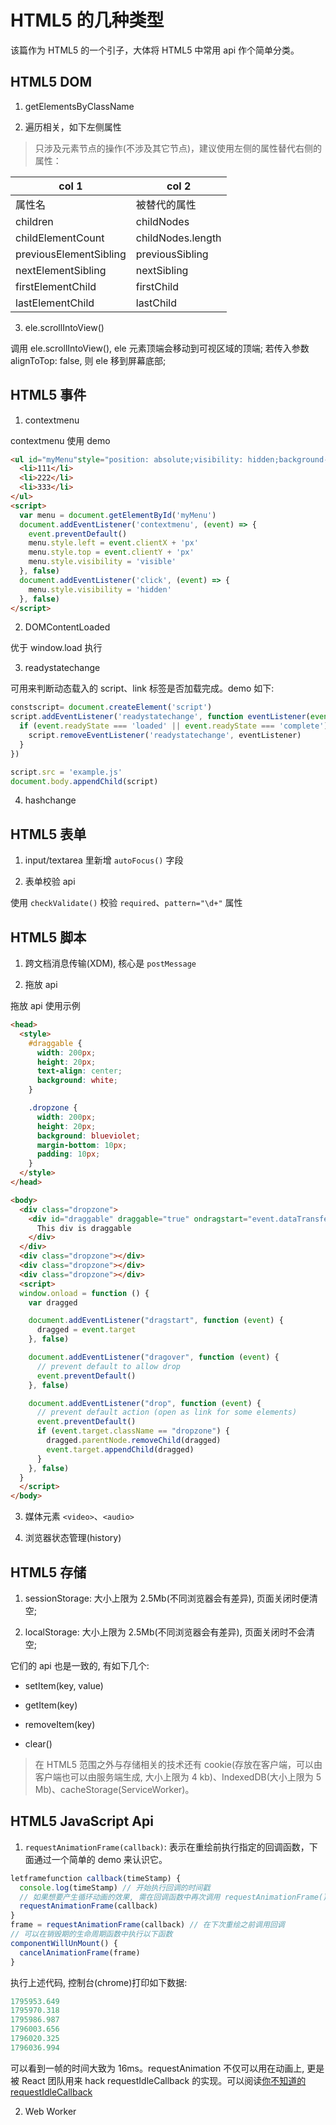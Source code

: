 # HTML5 的几种类型

该篇作为 HTML5 的一个引子，大体将 HTML5 中常用 api 作个简单分类。

## HTML5 DOM

1.  getElementsByClassName

2.  遍历相关，如下左侧属性

> 只涉及元素节点的操作(不涉及其它节点)，建议使用左侧的属性替代右侧的属性：

col 1                  | col 2            
---------------------- | -----------------
属性名                    | 被替代的属性           
children               | childNodes       
childElementCount      | childNodes.length
previousElementSibling | previousSibling  
nextElementSibling     | nextSibling      
firstElementChild      | firstChild       
lastElementChild       | lastChild        


3.  ele.scrollIntoView()

调用 ele.scrollIntoView(), ele 元素顶端会移动到可视区域的顶端; 若传入参数 alignToTop: false, 则 ele 移到屏幕底部;


## HTML5 事件


1.  contextmenu

contextmenu 使用 demo

```html
<ul id="myMenu"style="position: absolute;visibility: hidden;background-color: silver">
  <li>111</li>
  <li>222</li>
  <li>333</li>
</ul>
<script>
  var menu = document.getElementById('myMenu')
  document.addEventListener('contextmenu', (event) => {
    event.preventDefault()
    menu.style.left = event.clientX + 'px'
    menu.style.top = event.clientY + 'px'
    menu.style.visibility = 'visible'
  }, false)
  document.addEventListener('click', (event) => {
    menu.style.visibility = 'hidden'
  }, false)
</script>
```

2.  DOMContentLoaded

优于 window.load 执行

3.  readystatechange

可用来判断动态载入的 script、link 标签是否加载完成。demo 如下:

```js
constscript= document.createElement('script')
script.addEventListener('readystatechange', function eventListener(event) {
  if (event.readyState === 'loaded' || event.readyState === 'complete') { // hack 的手段，浏览器自身的问题
    script.removeEventListener('readystatechange', eventListener)
  }
})

script.src = 'example.js'
document.body.appendChild(script)
```

4.  hashchange


## HTML5 表单

1.  input/textarea 里新增 `autoFocus()` 字段

2.  表单校验 api

使用 `checkValidate()` 校验 `required`、`pattern="\d+"` 属性


## HTML5 脚本

1.  跨文档消息传输(XDM), 核心是 `postMessage`

2.  拖放 api

拖放 api 使用示例

```html
<head>
  <style>
    #draggable {
      width: 200px;
      height: 20px;
      text-align: center;
      background: white;
    }

    .dropzone {
      width: 200px;
      height: 20px;
      background: blueviolet;
      margin-bottom: 10px;
      padding: 10px;
    }
  </style>
</head>

<body>
  <div class="dropzone">
    <div id="draggable" draggable="true" ondragstart="event.dataTransfer.setData('text/plain',null)">
      This div is draggable
    </div>
  </div>
  <div class="dropzone"></div>
  <div class="dropzone"></div>
  <div class="dropzone"></div>
  <script>
  window.onload = function () {
    var dragged

    document.addEventListener("dragstart", function (event) {
      dragged = event.target
    }, false)

    document.addEventListener("dragover", function (event) {
      // prevent default to allow drop
      event.preventDefault()
    }, false)

    document.addEventListener("drop", function (event) {
      // prevent default action (open as link for some elements)
      event.preventDefault()
      if (event.target.className == "dropzone") {
        dragged.parentNode.removeChild(dragged)
        event.target.appendChild(dragged)
      }
    }, false)
  }
  </script>
</body>
```

3.  媒体元素 `<video>`、`<audio>`


4.  浏览器状态管理(history)


## HTML5 存储

1.  sessionStorage: 大小上限为 2.5Mb(不同浏览器会有差异), 页面关闭时便清空;

2.  localStorage: 大小上限为 2.5Mb(不同浏览器会有差异), 页面关闭时不会清空;

它们的 api 也是一致的, 有如下几个:

* setItem(key, value)

* getItem(key)

* removeItem(key)

* clear()

> 在 HTML5 范围之外与存储相关的技术还有 cookie(存放在客户端，可以由客户端也可以由服务端生成, 大小上限为 4 kb)、IndexedDB(大小上限为 5 Mb)、cacheStorage(ServiceWorker)。


## HTML5 JavaScript Api

1.  `requestAnimationFrame(callback)`: 表示在重绘前执行指定的回调函数，下面通过一个简单的 demo 来认识它。

```js
letframefunction callback(timeStamp) {
  console.log(timeStamp) // 开始执行回调的时间戳
  // 如果想要产生循环动画的效果, 需在回调函数中再次调用 requestAnimationFrame()
  requestAnimationFrame(callback)
}
frame = requestAnimationFrame(callback) // 在下次重绘之前调用回调
// 可以在销毁期的生命周期函数中执行以下函数
componentWillUnMount() {
  cancelAnimationFrame(frame)
}
```

执行上述代码, 控制台(chrome)打印如下数据:

```js
1795953.649
1795970.318
1795986.987
1796003.656
1796020.325
1796036.994
```

可以看到一帧的时间大致为 16ms。requestAnimation 不仅可以用在动画上, 更是被 React 团队用来 hack requestIdleCallback 的实现。可以阅读[你不知道的 requestIdleCallback](https://github.com/MuYunyun/blog/blob/master/React/requestIdleCallback.md)


2.  Web Worker